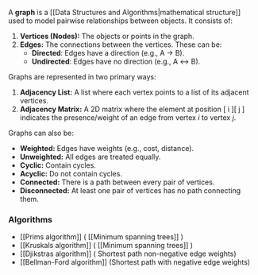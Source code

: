 A **graph** is a [[Data Structures and Algorithms|mathematical structure]] used to model pairwise relationships between objects. It consists of:

1. **Vertices (Nodes):** The objects or points in the graph.
2. **Edges:** The connections between the vertices. These can be:
    - **Directed**: Edges have a direction (e.g., A → B).
    - **Undirected**: Edges have no direction (e.g., A ↔ B).

Graphs are represented in two primary ways:

1. **Adjacency List:** A list where each vertex points to a list of its adjacent vertices.
2. **Adjacency Matrix:** A 2D matrix where the element at position \[ i \]\[ j \] indicates the presence/weight of an edge from vertex *i* to vertex *j*.

Graphs can also be:

- **Weighted:** Edges have weights (e.g., cost, distance).
- **Unweighted:** All edges are treated equally.
- **Cyclic:** Contain cycles.
- **Acyclic:** Do not contain cycles.
- **Connected:** There is a path between every pair of vertices.
- **Disconnected:** At least one pair of vertices has no path connecting them.
### Algorithms
- [[Prims algorithm]] ( [[Minimum spanning trees]] )
- [[Kruskals algorithm]] ( [[Minimum spanning trees]] )
- [[Djikstras algorithm]] ( Shortest path non-negative edge weights)
- [[Bellman-Ford algorithm]] (Shortest path with negative edge weights)